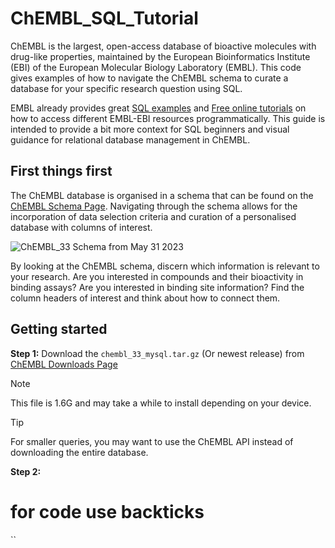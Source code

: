 # ChEMBL_SQL_Tutorial
ChEMBL is the largest, open-access database of bioactive molecules with drug-like properties, maintained by the European Bioinformatics Institute (EBI) of the European Molecular Biology Laboratory (EMBL). This code gives examples of how to navigate the ChEMBL schema to curate a database for your specific research question using SQL.

EMBL already provides great [SQL examples](https://chembl.gitbook.io/chembl-interface-documentation/frequently-asked-questions/schema-questions-and-sql-examples) and [Free online tutorials](https://www.ebi.ac.uk/training/online/courses/embl-ebi-programmatically/chembl-programmatically/) on how to access different EMBL-EBI resources programmatically. This guide is intended to provide a bit more context for SQL beginners and visual guidance for relational database management in ChEMBL.

## First things first
The ChEMBL database is organised in a schema that can be found on the [ChEMBL Schema Page](https://www.ebi.ac.uk/chembl/db_schema). Navigating through the schema allows for the incorporation of data selection criteria and curation of a personalised database with columns of interest.

![ChEMBL_33 Schema from May 31 2023](https://ftp.ebi.ac.uk/pub/databases/chembl/ChEMBLdb/latest/chembl_33_schema.png)

By looking at the ChEMBL schema, discern which information is relevant to your research. Are you interested in compounds and their bioactivity in binding assays? Are you interested in binding site information? Find the column headers of interest and think about how to connect them.

## Getting started

**Step 1:**	Download the `chembl_33_mysql.tar.gz` (Or newest release) from [ChEMBL Downloads Page](https://chembl.gitbook.io/chembl-interface-documentation/downloads)

> [!NOTE]
> This file is 1.6G and may take a while to install depending on your device.

> [!TIP]
> For smaller queries, you may want to use the ChEMBL API instead of downloading the entire database.

**Step 2:** 



# for code use backticks
``
